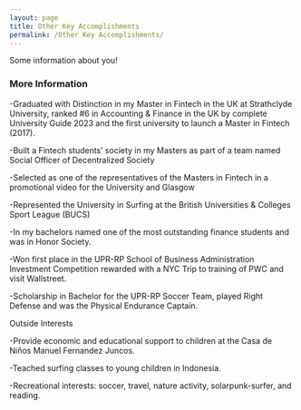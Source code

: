 ```yaml
---
layout: page
title: Other Key Accomplishments
permalink: /Other Key Accomplishments/
---
```


Some information about you!

### More Information

-Graduated with Distinction in my Master in Fintech in the UK at Strathclyde University, ranked #6 in Accounting & Finance in the UK by complete University Guide 2023 and the first university to launch a Master in Fintech (2017).

-Built a Fintech students’ society in my Masters as part of a team named Social Officer of Decentralized Society

-Selected as one of the representatives of the Masters in Fintech in a promotional video for the University and Glasgow

-Represented the University in Surfing at the British Universities & Colleges Sport League (BUCS)

-In my bachelors named one of the most outstanding finance students and was in Honor Society.

-Won first place in the UPR-RP School of Business Administration Investment Competition rewarded with a NYC Trip to training of PWC and visit Wallstreet.

-Scholarship in Bachelor for the UPR-RP Soccer Team, played Right Defense and was the Physical Endurance Captain.

Outside Interests

-Provide economic and educational support to children at the Casa de Niños Manuel Fernandez Juncos.

-Teached surfing classes to young children in Indonesia.

-Recreational interests: soccer, travel, nature activity, solarpunk-surfer, and reading.



